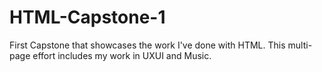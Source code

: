 # HTML-Capstone-1
First Capstone that showcases the work I've done with HTML. This multi-page effort includes my work in UXUI and Music.
